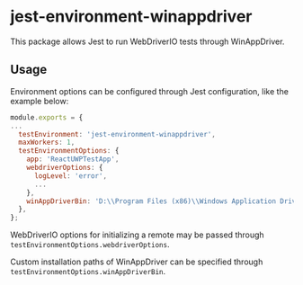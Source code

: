 # jest-environment-winappdriver

This package allows Jest to run WebDriverIO tests through WinAppDriver.

## Usage

Environment options can be configured through Jest configuration, like the example below:

```js
module.exports = {
...
  testEnvironment: 'jest-environment-winappdriver',
  maxWorkers: 1,
  testEnvironmentOptions: {
    app: 'ReactUWPTestApp',
    webdriverOptions: {
      logLevel: 'error',
      ...
    },
    winAppDriverBin: 'D:\\Program Files (x86)\\Windows Application Driver\\WinAppDriver.exe',
  },
};
```

WebDriverIO options for initializing a remote may be passed through `testEnvironmentOptions.webdriverOptions`.

Custom installation paths of WinAppDriver can be specified through `testEnvironmentOptions.winAppDriverBin`.
